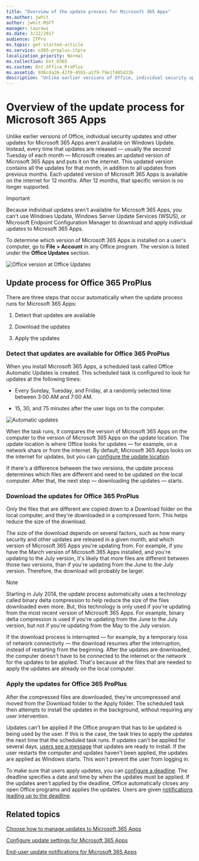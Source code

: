 ```yaml
---
title: "Overview of the update process for Microsoft 365 Apps"
ms.author: jwhit
author: jwhit-MSFT
manager: laurawi
ms.date: 3/22/2017
audience: ITPro
ms.topic: get-started-article
ms.service: o365-proplus-itpro
localization_priority: Normal
ms.collection: Ent_O365
ms.custom: Ent_Office_ProPlus
ms.assetid: 936cda26-41f9-45b5-a1f9-f9e1f485d23b
description: "Unlike earlier versions of Office, individual security updates and other updates for Office 365 ProPlus aren't available on Windows Update. Instead, every time that updates are released — usually the second Tuesday of each month — Microsoft creates an updated version of Office 365 ProPlus and puts it on the internet. This updated version contains all the updates for that month, in addition to all updates from previous months. Each updated version of Office 365 ProPlus is available on the internet for 12 months. After 12 months, that specific version is no longer supported."
---
```


# Overview of the update process for Microsoft 365 Apps

Unlike earlier versions of Office, individual security updates and other updates for Microsoft 365 Apps aren't available on Windows Update. Instead, every time that updates are released — usually the second Tuesday of each month — Microsoft creates an updated version of Microsoft 365 Apps and puts it on the internet. This updated version contains all the updates for that month, in addition to all updates from previous months. Each updated version of Microsoft 365 Apps is available on the internet for 12 months. After 12 months, that specific version is no longer supported.
  
> [!IMPORTANT]
> Because individual updates aren't available for Microsoft 365 Apps, you can't use Windows Update, Windows Server Update Services (WSUS), or Microsoft Endpoint Configuration Manager to download and apply individual updates to Microsoft 365 Apps. 
  
To determine which version of Microsoft 365 Apps is installed on a user's computer, go to **File > Account** in any Office program. The version is listed under the **Office Updates** section.
  
![Office version at Office Updates](images/15f0ae22-60d6-4484-838a-08b5e1312988.jpg)
  
## Update process for Office 365 ProPlus
<a name="Process"> </a>

There are three steps that occur automatically when the update process runs for Microsoft 365 Apps:
  
1. Detect that updates are available
    
2. Download the updates
    
3. Apply the updates
    
### Detect that updates are available for Office 365 ProPlus
<a name="Detect"> </a>

When you install Microsoft 365 Apps, a scheduled task called Office Automatic Updates is created. This scheduled task is configured to look for updates at the following times:
  
- Every Sunday, Tuesday, and Friday, at a randomly selected time between 3:00 AM and 7:00 AM.
    
- 15, 30, and 75 minutes after the user logs on to the computer.
    
![Automatic updates](images/2a4e0cfb-828b-4881-9db9-468a2b597b7d.jpg)
  
When the task runs, it compares the version of Microsoft 365 Apps on the computer to the version of Microsoft 365 Apps on the update location. The update location is where Office looks for updates — for example, on a network share or from the internet. By default, Microsoft 365 Apps looks on the internet for updates, but you can [configure the update location](configure-update-settings-for-office-365-proplus.md).
  
If there's a difference between the two versions, the update process determines which files are different and need to be updated on the local computer. After that, the next step — downloading the updates — starts.
  
### Download the updates for Office 365 ProPlus
<a name="Download"> </a>

Only the files that are different are copied down to a Download folder on the local computer, and they're downloaded in a compressed form. This helps reduce the size of the download.
  
The size of the download depends on several factors, such as how many security and other updates are released in a given month, and which version of Microsoft 365 Apps you're updating from. For example, if you have the March version of Microsoft 365 Apps installed, and you're updating to the July version, it's likely that more files are different between those two versions, than if you're updating from the June to the July version. Therefore, the download will probably be larger.
  
> [!NOTE]
> Starting in July 2014, the update process automatically uses a technology called binary delta compression to help reduce the size of the files downloaded even more. But, this technology is only used if you're updating from the most recent version of Microsoft 365 Apps. For example, binary delta compression is used if you're updating from the June to the July version, but not if you're updating from the May to the July version. 
  
If the download process is interrupted — for example, by a temporary loss of network connectivity — the download resumes after the interruption, instead of restarting from the beginning. After the updates are downloaded, the computer doesn't have to be connected to the internet or the network for the updates to be applied. That's because all the files that are needed to apply the updates are already on the local computer.
  
### Apply the updates for Office 365 ProPlus
<a name="Apply"> </a>

After the compressed files are downloaded, they're uncompressed and moved from the Download folder to the Apply folder. The scheduled task then attempts to install the updates in the background, without requiring any user intervention.
  
Updates can't be applied if the Office program that has to be updated is being used by the user. If this is the case, the task tries to apply the updates the next time that the scheduled task runs. If updates can't be applied for several days, [users see a message](end-user-update-notifications-for-office-365-proplus.md) that updates are ready to install. If the user restarts the computer and updates haven't been applied, the updates are applied as Windows starts. This won't prevent the user from logging in.
  
To make sure that users apply updates, you can [configure a deadline](configure-update-settings-for-office-365-proplus.md). The deadline specifies a date and time by when the updates must be applied. If the updates aren't applied by the deadline, Office automatically closes any open Office programs and applies the updates. Users are given [notifications leading up to the deadline](end-user-update-notifications-for-office-365-proplus.md).
  
## Related topics
[Choose how to manage updates to Microsoft 365 Apps](choose-how-to-manage-updates-to-office-365-proplus.md)
  
[Configure update settings for Microsoft 365 Apps](configure-update-settings-for-office-365-proplus.md)
  
[End-user update notifications for Microsoft 365 Apps](end-user-update-notifications-for-office-365-proplus.md)

